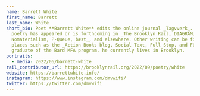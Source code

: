 ```yaml
---
name: Barrett White
first_name: Barrett
last_name: White
short_bio: Poet **Barrett White** edits the online journal _Tagvverk_. His
  poetry has appeared or is forthcoming in _The Brooklyn Rail, DIAGRAM,
  Nomaterialism, P-Queue, bæst_, and elsewhere. Other writing can be found in
  places such as the _Action Books blog, Social Text, Full Stop, and FLAT_. A
  graduate of the Bard MFA program, he currently lives in Brooklyn. 
portraits:
  - media: 2022/06/barrett-white
rail_contributor_url: https://brooklynrail.org/2022/09/poetry/white
website: https://barrettwhite.info/
instagram: https://www.instagram.com/dmvwifi/
twitter: https://twitter.com/dmvwifi
---
```


